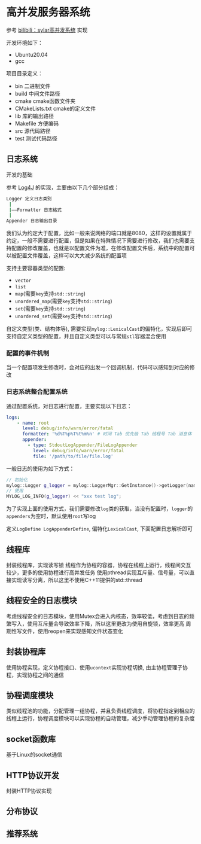 # 高并发服务器系统

参考 [bilibili：sylar高并发系统](https://www.bilibili.com/video/BV184411s7qF/?spm_id_from=333.999.0.0&vd_source=f3313eb2bd9a48578392fe2d57c328f8) 实现

开发环境如下：

- Ubuntu20.04
- gcc

项目目录定义：

- bin 二进制文件
- build 中间文件路径
- cmake cmake函数文件夹
- CMakeLists.txt cmake的定义文件
- lib 库的输出路径
- Makefile 方便编码
- src 源代码路径
- test 测试代码路径

## 日志系统

开发的基础

参考 [Log4J](https://logging.apache.org/log4j/2.x/) 的实现，主要由以下几个部分组成：

```sh
Logger 定义日志类别
 |
 |——Formatter 日志格式
 |
Appender 日志输出目录
```

我们认为约定大于配置，比如一般来说网络的端口就是8080，这样的设置就属于约定，一般不需要进行配置，但是如果在特殊情况下需要进行修改，我们也需要支持配置的修改覆盖，也就是以配置文件为准，在修改配置文件后，系统中的配置可以被配置文件覆盖，这样可以大大减少系统的配置项

支持主要容器类型的配置: 
- `vector`
-  `list`
- `map`(需要`key`支持`std::string`)
- `unordered_map`(需要`key`支持`std::string`)
- `set`(需要`key`支持`std::string`)
- `unordered_set`(需要`key`支持`std::string`)

自定义类型(类、结构体等), 需要实现`mylog::LexicalCast`的偏特化，实现后即可支持自定义类型的配置，并且自定义类型可以与常规`stl`容器混合使用

### 配置的事件机制
当一个配置项发生修改时，会对应的出发一个回调机制，代码可以感知到对应的修改

### 日志系统整合配置系统
通过配置系统，对日志进行配置，主要实现以下日志：

```yaml
logs:
    - name: root
      level: debug/info/warn/error/fatal
      formatter: '%d%T%p%T%t%m%n' # 时间 Tab 优先级 Tab 线程号 Tab 消息体 Tab 换行符
      appender:
        - type: StdoutLogAppender/FileLogAppender
          level: debug/info/warn/error/fatal 
          file: '/path/to/file/file.log'
```
一般日志的使用为如下方式：
```cpp
// 初始化
mylog::Logger g_logger = mylog::LoggerMgr::GetInstance()->getLogger(name);
// 使用
MYLOG_LOG_INFO(g_logger) << "xxx test log";
```
为了实现上面的使用方式，我们需要修改`log`类的获取，当没有配置时，`logger`的`appenders`为空时，默认使用`root`写log

定义`LogDefine LogAppenderDefine`, 偏特化`LexicalCast`, 下面配置日志解析即可

## 线程库
封装线程库，实现读写锁
线程作为协程的容器，协程在线程上运行，线程间交互较少，更多的使用协程进行高并发任务
使用pthread实现互斥量、信号量，可以直接实现读写分离，所以这里不使用C++11提供的std::thread

## 线程安全的日志模块
考虑线程安全的日志模块，使用Mutex会进入内核态，效率较低，考虑到日志的频繁写入，使用互斥量会导致效率下降，所以这里更改为使用自旋锁，效率更高
周期性写文件，使用reopen来实现感知文件状态变化

## 封装协程库
使用协程实现，定义协程接口、使用`ucontext`实现协程切换, 由主协程管理子协程，实现协程之间的通信

## 协程调度模块
类似线程池的功能，分配管理一组协程，并且负责线程调度，将协程指定到相应的线程上运行，协程调度模块可以实现协程的自动管理，减少手动管理协程的复杂度

## socket函数库

基于Linux的socket通信

## HTTP协议开发

封装HTTP协议实现

## 分布协议

## 推荐系统
